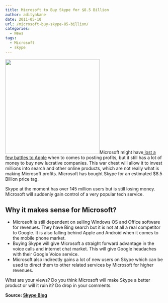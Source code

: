 ```yaml
---
title: Microsoft to Buy Skype for $8.5 Billion
author: adityakane
date: 2011-05-10
url: /microsoft-buy-skype-85-billion/
categories:
  - News
tags:
  - Microsoft
  - skype
---
```

[<img class="alignright size-full wp-image-40119" title="Microsoft_buys_SKype" src="http://cdn.devilsworkshop.org/files/2011/05/Microsoft_buys_SKype.png" alt="" width="300" height="300" />][1]Microsoft might have[ lost a few battles to Apple][2] when to comes to posting profits, but it still has a lot of money to buy new lucrative companies. This war chest will allow it to invest millions into search and other online products, which are not really what is making Microsoft profits. Microsoft has bought Skype for an estimated $8.5 Billion price tag.

Skype at the moment has over 145 million users but is still losing money. Microsoft will suddenly gain control of a very popular tech service.

## Why it makes sense for Microsoft?

  * Microsoft is still dependent on selling Windows OS and Office software for revenues. They have Bing search but it is not at all a real competitor to Google. It is also falling behind Apple and Android when it comes to the mobile phone market.
  * Buying Skype will give Microsoft a straight forward advantage in the voice calls and internet chat market. This will give Google headaches with their Google Voice service.
  * Microsoft also indirectly gains a lot of new users on Skype which can be used to direct them to other related services by Microsoft for higher revenues.

What are your views? Do you think Microsoft will make Skype a better product or will it ruin it? Do drop in your comments.

**Source: <a href="http://blogs.skype.com/en/2011/05/microsoft_will_acquire_skype.html" onclick="_gaq.push(['_trackEvent', 'outbound-article', 'http://blogs.skype.com/en/2011/05/microsoft_will_acquire_skype.html', 'Skype Blog']);" >Skype Blog</a>**

 [1]: http://cdn.devilsworkshop.org/files/2011/05/Microsoft_buys_SKype.png
 [2]: http://devilsworkshop.org/official-apple-defeated-microsoft/
